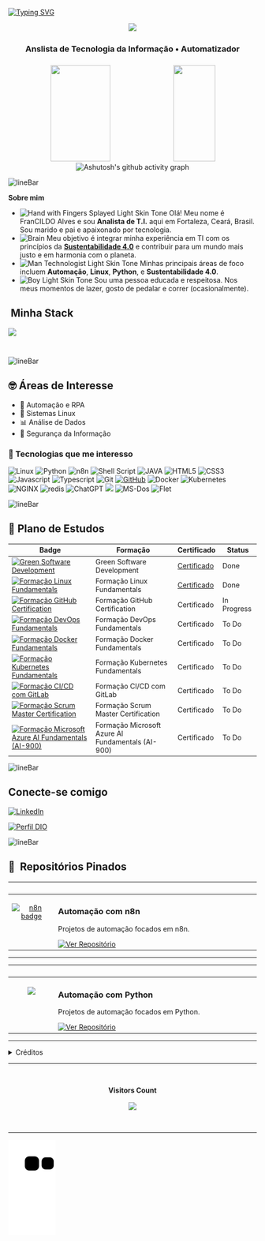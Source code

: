 [![Typing SVG](https://readme-typing-svg.herokuapp.com/?color=00bfbf&size=35&center=true&vCenter=true&width=1000&lines=Oi+Meu+nome+é+FranCILDO+Alves;Eu+sou+Analista+de+TI;Bem-vindo!+:%29)](https://git.io/typing-svg) 


<div align="center">
  <img height="320em" src="https://mir-s3-cdn-cf.behance.net/project_modules/1400_opt_1/81bb4b165684019.640b6038d133e.gif"/>
  <!-- <<img height="350em" src="./.github/assets/banner.png"/> -->
</div>

<h3 align="center">
  Anslista de Tecnologia da Informação • Automatizador
</h3>

<h3 align="center">
  <!--Sou pago para resolver problemas utilizando Python... -->
</h3>

<div align="center">  
  
  <img width="49%" height="195px" src="https://github-readme-stats.vercel.app/api?username=francildoalves&locale=pt-br&show_icons=true&count_private=true&&rank_icon=github&title_color=80F7D4&icon_color=9d00ff&text_color=c9d1d9&bg_color=0d1117&border_color=fff0" /> 
  
  <img width="41%" height="195px" src="https://github-readme-stats.vercel.app/api/top-langs/?username=francildoalves&locale=pt-br&layout=compact&title_color=80F7D4&text_color=fff&bg_color=0d1117&border_color=fff0" />

  <img width="100%" height="300px" src="https://github-readme-activity-graph.vercel.app/graph?username=francildoalves&title_color=80F7D4&text_color=fff&bg_color=0d1117&border_color=fff0&point=0a855c&area=true&hide_border=true" alt="Ashutosh's github activity graph">

</div>


![lineBar](https://github.com/user-attachments/assets/ca438d51-d25c-4ba0-8222-b243d06c4c81)

<p><strong>Sobre mim</strong></p>

- <img src="https://raw.githubusercontent.com/Tarikul-Islam-Anik/Animated-Fluent-Emojis/master/Emojis/Hand%20gestures/Hand%20with%20Fingers%20Splayed%20Light%20Skin%20Tone.png" alt="Hand with Fingers Splayed Light Skin Tone" width="25" height="25" /> Olá! Meu nome é FranCILDO Alves e sou **Analista de T.I.** aqui em Fortaleza, Ceará, Brasil. Sou marido e pai e apaixonado por tecnologia. <br />
- <img src="https://raw.githubusercontent.com/Tarikul-Islam-Anik/Animated-Fluent-Emojis/master/Emojis/Hand%20gestures/Brain.png" alt="Brain" width="25" height="25" /> Meu objetivo é integrar minha experiência em TI com os princípios da **[Sustentabilidade 4.0](https://www.beeosfera.com.br/sustentabilidade4-0)** e contribuir para um mundo mais justo e em harmonia com o planeta.<br />
- <img src="https://raw.githubusercontent.com/Tarikul-Islam-Anik/Animated-Fluent-Emojis/master/Emojis/People%20with%20professions/Man%20Technologist%20Light%20Skin%20Tone.png" alt="Man Technologist Light Skin Tone" width="25" height="25" /> Minhas principais áreas de foco incluem **Automação**, **Linux**, **Python**, e **Sustentabilidade 4.0**.<br />
- <img src="https://raw.githubusercontent.com/Tarikul-Islam-Anik/Animated-Fluent-Emojis/master/Emojis/People%20with%20professions/Boy%20Light%20Skin%20Tone.png" alt="Boy Light Skin Tone" width="25" height="25" /> Sou uma pessoa educada e respeitosa. Nos meus momentos de lazer, gosto de pedalar e correr (ocasionalmente).<br />
 <!--  - <img src="https://raw.githubusercontent.com/Tarikul-Islam-Anik/Animated-Fluent-Emojis/master/Emojis/People%20with%20professions/Teacher%20Light%20Skin%20Tone.png" alt="Left Speech Bubble" width="25" height="25" /> Sou instrutor de Linux para crianças. -->

## &nbsp;Minha Stack

<img src="https://skillicons.dev/icons?i=linux,docker,vscode,html,css,js,git,github&theme=dark" />

#

![lineBar](https://github.com/user-attachments/assets/ca438d51-d25c-4ba0-8222-b243d06c4c81)


## 🤓 Áreas de Interesse
- 🤖 Automação e RPA
- 🐧 Sistemas Linux
- 📊 Análise de Dados 
- 🔐 Segurança da Informação

### 🎯 Tecnologias que me interesso
![Linux](https://img.shields.io/badge/Linux-000?style=for-the-badge&logo=linux)
![Python](https://img.shields.io/badge/python-000?style=for-the-badge&logo=python&logoColor=30A3DC)
![n8n](https://img.shields.io/badge/n8n-000?style=for-the-badge&logo=n8n)
![Shell Script](https://img.shields.io/badge/ShellScript-000?style=for-the-badge&logo=shell)
![JAVA](https://img.shields.io/badge/java-000?style=for-the-badge&logo=openjdk&logoColor=%23ED8B00)
![HTML5](https://img.shields.io/badge/HTML-000?style=for-the-badge&logo=html5&logoColor=30A3DC)
![CSS3](https://img.shields.io/badge/CSS-000?style=for-the-badge&logo=css&logoColor=E94D5F)
![Javascript](https://img.shields.io/badge/JavaScript-000?style=for-the-badge&logo=javascript)
![Typescript](https://img.shields.io/badge/TypeScript-000?style=for-the-badge&logo=typescript)
![Git](https://img.shields.io/badge/GIT-000?style=for-the-badge&logo=git&logoColor=E44C30)
[![GitHub](https://img.shields.io/badge/GitHub-000?style=for-the-badge&logo=github&logoColor=30A3DC)]()
![Docker](https://img.shields.io/badge/Docker-000?style=for-the-badge&logo=docker)
![Kubernetes](https://img.shields.io/badge/kubernetes-000?style=for-the-badge&logo=kubernetes)
![NGINX](https://img.shields.io/badge/nginx-000?style=for-the-badge&logo=nginx)
![redis](https://img.shields.io/badge/redis-000?style=for-the-badge&logo=redis)
![ChatGPT](https://img.shields.io/badge/chatGPT-000?style=for-the-badge&logo=openai)
<img height="15px" src="https://cdn.jsdelivr.net/gh/devicons/devicon@latest/icons/msdos/msdos-original.svg" />
![MS-Dos](https://img.shields.io/badge/msdos-000?style=for-the-badge&logo=ms-dos)
![Flet](https://img.shields.io/badge/flet-000?style=for-the-badge&logo=flet)


![lineBar](https://github.com/user-attachments/assets/ca438d51-d25c-4ba0-8222-b243d06c4c81)

## 📖 Plano de Estudos

| Badge | Formação | Certificado | Status |
|--------|-------|----------|----------|
| <a href="https://www.dio.me/courses/green-software"><img src="https://hermes.dio.me/courses/badge/7c0ee9f1-41d4-4215-8eeb-a651c4d71bf8.png" min-width="40px" max-width="40px" width="40px" align="center" alt="Green Software Development"></a> | Green Software Development | [Certificado](https://www.dio.me/certificate/0XTYG8WF/share) | Done |
| <a href="https://www.dio.me/curso-linux"><img src="https://hermes.dio.me/tracks/d33ee9c3-8a34-4913-8bfa-d21bdc2109b0.png" min-width="40px" max-width="40px" width="40px" align="center" alt="Formação Linux Fundamentals"></a> | Formação Linux Fundamentals | [Certificado](https://www.dio.me/certificate/VIZEPQXG/share) | Done |
| <a href="https://www.dio.me/curso-github-certification"><img src="https://hermes.dio.me/tracks/972297dc-4357-4af4-abea-89a38853a949.png" min-width="40px" max-width="40px" width="40px" align="center" alt="Formação GitHub Certification"></a> | Formação GitHub Certification | Certificado | In Progress |
| <a href="https://www.dio.me/curso-devops"><img src="https://hermes.dio.me/tracks/03853221-b441-433e-959b-68cb30c67e88.png" min-width="40px" max-width="40px" width="40px" align="center" alt="Formação DevOps Fundamentals"></a> | Formação DevOps Fundamentals | Certificado | To Do |
| <a href="https://www.dio.me/curso-docker"><img src="https://hermes.dio.me/tracks/48e9f018-f7c9-4f0f-b524-cd9223579626.png" min-width="40px" max-width="40px" width="40px" align="center" alt="Formação Docker Fundamentals"></a> | Formação Docker Fundamentals | Certificado | To Do |
| <a href="https://www.dio.me/curso-kubernetes"><img src="https://hermes.dio.me/tracks/5d7e4196-f5d6-4463-94dc-ac215ff44f61.png" min-width="40px" max-width="40px" width="40px" align="center" alt="Formação Kubernetes Fundamentals"></a> | Formação Kubernetes Fundamentals | Certificado | To Do |
| <a href="https://www.dio.me/curso-git-github-ci-cd"><img src="https://hermes.dio.me/tracks/cfecddb8-889c-403f-8edb-5771b97e982f.png" min-width="40px" max-width="40px" width="40px" align="center" alt="Formação CI/CD com GitLab"></a> | Formação CI/CD com GitLab | Certificado | To Do |
| <a href="https://www.dio.me/curso-certificacao-scrum-master"><img src="https://hermes.dio.me/tracks/ce836317-7430-419d-850e-9d113e607b2e.png" min-width="40px" max-width="40px" width="40px" align="center" alt="Formação Scrum Master Certification"></a> | Formação Scrum Master Certification | Certificado | To Do |
| <a href="https://web.dio.me/track/formacao-microsoft-azure-ai-900-fundamentals"><img src="https://hermes.dio.me/tracks/e04a5216-22d3-467d-baf4-1358820aee9e.png" min-width="40px" max-width="40px" width="40px" align="center" alt="Formação Microsoft Azure AI Fundamentals (AI-900)"> | Formação Microsoft Azure AI Fundamentals (AI-900) | Certificado | To Do |

![lineBar](https://github.com/user-attachments/assets/ca438d51-d25c-4ba0-8222-b243d06c4c81)

## Conecte-se comigo
[![LinkedIn](https://img.shields.io/badge/LinkedIn-0077B5?style=for-the-badge&logo=linkedin&logoColor=white)](www.linkedin.com/in/francildoalves)

[![Perfil DIO](https://img.shields.io/badge/-Meu%20Perfil%20na%20DIO-30A3DC?style=for-the-badge)](https://www.dio.me/users/francildo)


![lineBar](https://github.com/user-attachments/assets/ca438d51-d25c-4ba0-8222-b243d06c4c81)

## 📌 &nbsp;Repositórios Pinados


<table>
  <thead>
    <tr>
      <th colspan="2" width="2000">&nbsp;</th>
    </tr>
  </thead>
  <tbody>
    <tr>
      <td align="center" valign="top" width="80">
        <br />
        <a href="https://github.com/francildoalves/n8n-projects">
          <img src="https://img.shields.io/badge/n8n-A6CE38?style=for-the-badge&logo=n8n&logoColor=white" alt="n8n badge" />
        </a>
      </td>
      <td valign="top">
        <h3>Automação com n8n</h3>
        <p>Projetos de automação focados em n8n.</p>
        <a href="https://github.com/francildoalves/n8n-projects">
          <img src="https://img.shields.io/badge/Ver%20Reposit%C3%B3rio-E94D5F?style=for-the-badge" alt="Ver Repositório" />
        </a>
      </td>
    </tr>
  </tbody>
</table>

---

<table>
  <thead>
    <tr>
      <th colspan="2" width="2000">&nbsp;</th>
    </tr>
  </thead>
  <tbody>
    <tr>
      <td align="center" valign="top" width="80">
        <br />
        <a href="https://github.com/francildoalves/linux-automation-python">
          <img src="https://skillicons.dev/icons?i=linux,python" />
        </a>
      </td>
      <td valign="top">
        <h3>Automação com Python</h3>
        <p>Projetos de automação focados em Python.</p>
        <a href="https://github.com/francildoalves/linux-automation-python">
          <img src="https://img.shields.io/badge/Ver%20Reposit%C3%B3rio-E94D5F?style=for-the-badge" alt="Ver Repositório" />
        </a>
      </td>
    </tr>
  </tbody>
</table>

---

<details align="left">
  <summary>Créditos</summary> 
  - GitHub Stats by <a href="https://github.com/anuraghazra/github-readme-stats">anuraghazra</a>
  <br>
   - GitHub Streak by <a href="https://github.com/DenverCoder1/github-readme-streak-stats">DenverCoder1</a>
  <br>
  - Developer vector created by <a href="https://www.freepik.com/vectors/developer">Freepik - www.freepik.com</a>
  <br>
  - README.md file inspired by <a href="https://github.com/felipeAguiarCode">@felipeAguiarCode</a>
  <br>
  - Icons file by <a href="https://simpleicons.org/">Simpleicons - https://simpleicons.org/</a>
  <br>
  - Icons file by <a href="https://shields.io/">Shields - https://shields.io//</a>
  <br>
  - Icons file by <a href="https://devicon.dev">Devicon - https://devicon.dev/</a>	
  <br>
  - Icons file by <a href="https://github.com/tandpfun/skill-icons">Skill Icons - https://github.com/tandpfun/skill-icons/</a>		
</details>

---

<!-- Número de visitantes -->
<div align="center">
  <br>
  <p align="center"><b>Visitors Count</b></p>
  <p align="center"><img align="center" src="https://profile-counter.glitch.me/{francildoalves}/count.svg" /></p>
  <br>
</div>

---


<!-- Cobrinha -->
<picture align="center">
  <source media="(prefers-color-scheme: dark)" srcset="https://raw.githubusercontent.com/francildoalves/francildoalves/output/github-contribution-grid-snake-dark.svg">
  <source media="(prefers-color-scheme: light)" srcset="https://raw.githubusercontent.com/francildoalves/francildoalves/output/github-contribution-grid-snake-dark.svg">
  <img align="center" alt="github contribution grid snake animation" src="https://raw.githubusercontent.com/francildoalves/francildoalves/output/github-contribution-grid-snake.svg">
</picture>

<!-- ![Snake animation](https://github.com/francildoalves/francildoalves/blob/output/github-contribution-grid-snake.svg) -->
<!-- ![snake gif](https://github.com/francildoalves/francildoalves/blob/output/github-contribution-grid-snake.svg) -->


<!-- 
# 📂 
# 🗂️
# 💼
# 📂
# 📁 
-->

<!-- EXEMPLO DE ESTRUTURA DE PASTAS

## 📁 Estrutura do Projeto

```

📦 projeto 
├── 📁 public 
│ └── 📁 assets 
│ └── 📁 imgs 
├── 📁 src │ 
│ └── 📁 styles # Estilos CSS
│ └── 📁 data # Arquivos de dados (ex: JSON, mocks) │ 
├── 📁 scripts │ 
│ ├── 📁 contants # Constantes globais 
│ │ ├── 📁 getters # Funções para obter dados ou estados 
│ │ ├── 📁 listeners # Manipuladores de eventos (event listeners) 
│ │ └── 📁 render # Funções responsáveis por renderizar elementos na UI 

```

-->

